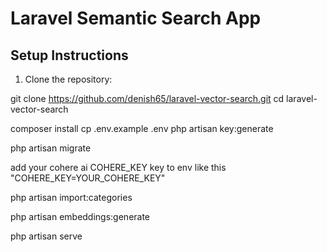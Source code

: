 # Laravel Semantic Search App

## Setup Instructions

1. Clone the repository:

git clone https://github.com/denish65/laravel-vector-search.git
cd laravel-vector-search


composer install
cp .env.example .env
php artisan key:generate


php artisan migrate

add your cohere ai COHERE_KEY key to env like this "COHERE_KEY=YOUR_COHERE_KEY"

php artisan import:categories

php artisan embeddings:generate

php artisan serve
